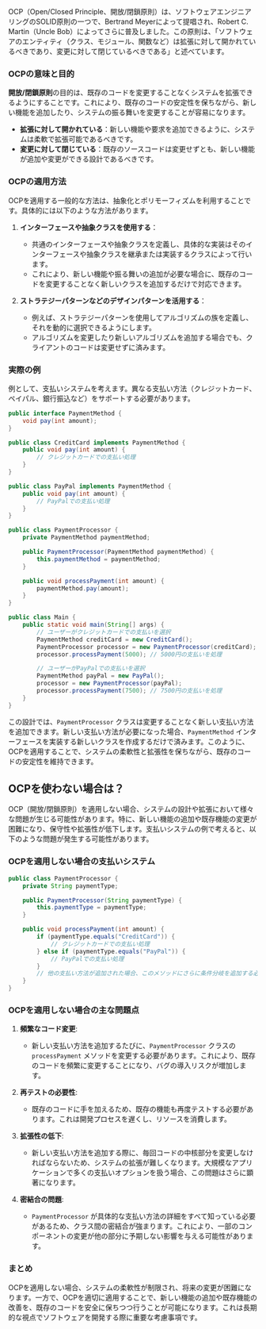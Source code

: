 OCP（Open/Closed Principle、開放/閉鎖原則）は、ソフトウェアエンジニアリングのSOLID原則の一つで、Bertrand Meyerによって提唱され、Robert C. Martin（Uncle Bob）によってさらに普及しました。この原則は、「ソフトウェアのエンティティ（クラス、モジュール、関数など）は拡張に対して開かれているべきであり、変更に対して閉じているべきである」と述べています。

### OCPの意味と目的

**開放/閉鎖原則**の目的は、既存のコードを変更することなくシステムを拡張できるようにすることです。これにより、既存のコードの安定性を保ちながら、新しい機能を追加したり、システムの振る舞いを変更することが容易になります。

- **拡張に対して開かれている**：新しい機能や要求を追加できるように、システムは柔軟で拡張可能であるべきです。
- **変更に対して閉じている**：既存のソースコードは変更せずとも、新しい機能が追加や変更ができる設計であるべきです。

### OCPの適用方法

OCPを適用する一般的な方法は、抽象化とポリモーフィズムを利用することです。具体的には以下のような方法があります。

1. **インターフェースや抽象クラスを使用する**：
   - 共通のインターフェースや抽象クラスを定義し、具体的な実装はそのインターフェースや抽象クラスを継承または実装するクラスによって行います。
   - これにより、新しい機能や振る舞いの追加が必要な場合に、既存のコードを変更することなく新しいクラスを追加するだけで対応できます。

2. **ストラテジーパターンなどのデザインパターンを活用する**：
   - 例えば、ストラテジーパターンを使用してアルゴリズムの族を定義し、それを動的に選択できるようにします。
   - アルゴリズムを変更したり新しいアルゴリズムを追加する場合でも、クライアントのコードは変更せずに済みます。

### 実際の例

例として、支払いシステムを考えます。異なる支払い方法（クレジットカード、ペイパル、銀行振込など）をサポートする必要があります。

```java
public interface PaymentMethod {
    void pay(int amount);
}

public class CreditCard implements PaymentMethod {
    public void pay(int amount) {
        // クレジットカードでの支払い処理
    }
}

public class PayPal implements PaymentMethod {
    public void pay(int amount) {
        // PayPalでの支払い処理
    }
}

public class PaymentProcessor {
    private PaymentMethod paymentMethod;

    public PaymentProcessor(PaymentMethod paymentMethod) {
        this.paymentMethod = paymentMethod;
    }

    public void processPayment(int amount) {
        paymentMethod.pay(amount);
    }
}

public class Main {
    public static void main(String[] args) {
        // ユーザーがクレジットカードでの支払いを選択
        PaymentMethod creditCard = new CreditCard();
        PaymentProcessor processor = new PaymentProcessor(creditCard);
        processor.processPayment(5000); // 5000円の支払いを処理

        // ユーザーがPayPalでの支払いを選択
        PaymentMethod payPal = new PayPal();
        processor = new PaymentProcessor(payPal);
        processor.processPayment(7500); // 7500円の支払いを処理
    }
}
```

この設計では、`PaymentProcessor` クラスは変更することなく新しい支払い方法を追加できます。新しい支払い方法が必要になった場合、`PaymentMethod` インターフェースを実装する新しいクラスを作成するだけで済みます。このように、OCPを適用することで、システムの柔軟性と拡張性を保ちながら、既存のコードの安定性を維持できます。


## OCPを使わない場合は？

OCP（開放/閉鎖原則）を適用しない場合、システムの設計や拡張において様々な問題が生じる可能性があります。特に、新しい機能の追加や既存機能の変更が困難になり、保守性や拡張性が低下します。支払いシステムの例で考えると、以下のような問題が発生する可能性があります。

### OCPを適用しない場合の支払いシステム

```java
public class PaymentProcessor {
    private String paymentType;

    public PaymentProcessor(String paymentType) {
        this.paymentType = paymentType;
    }

    public void processPayment(int amount) {
        if (paymentType.equals("CreditCard")) {
            // クレジットカードでの支払い処理
        } else if (paymentType.equals("PayPal")) {
            // PayPalでの支払い処理
        }
        // 他の支払い方法が追加された場合、このメソッドにさらに条件分岐を追加する必要がある
    }
}
```

### OCPを適用しない場合の主な問題点

1. **頻繁なコード変更**:
   - 新しい支払い方法を追加するたびに、`PaymentProcessor` クラスの `processPayment` メソッドを変更する必要があります。これにより、既存のコードを頻繁に変更することになり、バグの導入リスクが増加します。

2. **再テストの必要性**:
   - 既存のコードに手を加えるため、既存の機能も再度テストする必要があります。これは開発プロセスを遅くし、リソースを消費します。

3. **拡張性の低下**:
   - 新しい支払い方法を追加する際に、毎回コードの中核部分を変更しなければならないため、システムの拡張が難しくなります。大規模なアプリケーションで多くの支払いオプションを扱う場合、この問題はさらに顕著になります。

4. **密結合の問題**:
   - `PaymentProcessor` が具体的な支払い方法の詳細をすべて知っている必要があるため、クラス間の密結合が強まります。これにより、一部のコンポーネントの変更が他の部分に予期しない影響を与える可能性があります。

### まとめ

OCPを適用しない場合、システムの柔軟性が制限され、将来の変更が困難になります。一方で、OCPを適切に適用することで、新しい機能の追加や既存機能の改善を、既存のコードを安全に保ちつつ行うことが可能になります。これは長期的な視点でソフトウェアを開発する際に重要な考慮事項です。


